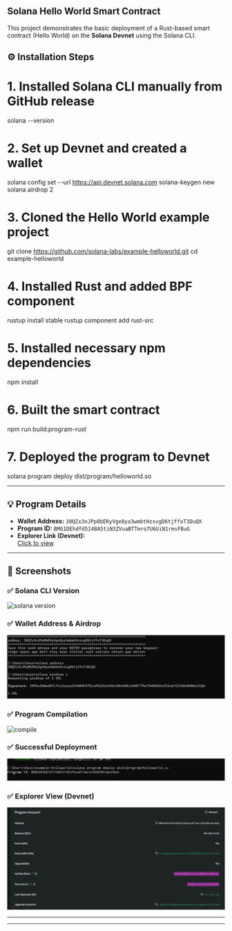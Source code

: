 ## Solana Hello World Smart Contract
This project demonstrates the basic deployment of a Rust-based smart contract (Hello World) on the **Solana Devnet** using the Solana CLI.


## ⚙️ Installation Steps

# 1. Installed Solana CLI manually from GitHub release
solana --version

# 2. Set up Devnet and created a wallet
solana config set --url https://api.devnet.solana.com
solana-keygen new
solana airdrop 2

# 3. Cloned the Hello World example project
git clone https://github.com/solana-labs/example-helloworld.git
cd example-helloworld

# 4. Installed Rust and added BPF component
rustup install stable
rustup component add rust-src

# 5. Installed necessary npm dependencies
npm install

# 6. Built the smart contract
npm run build:program-rust

# 7. Deployed the program to Devnet
solana program deploy dist/program/helloworld.so

---

## 💡 Program Details

- **Wallet Address:** `38QZx3nJPp8bERyVge8ya3wmbtHzsvgD6tjffoT3DuQX`  
- **Program ID:** `BMG1DEhdfd5148A5tiN3ZVuaBTTmro7U6UiN1rmsFBuG`  
- **Explorer Link (Devnet):**  
  [Click to view](https://explorer.solana.com/address/BMG1DEhdfd5148A5tiN3ZVuaBTTmro7U6UiN1rmsFBuG?cluster=devnet)

---


## 🧪 Screenshots

### ✅ Solana CLI Version
![solana version](./screenshots/solana-version.png)

### ✅ Wallet Address & Airdrop
![wallet](./screenshots/wallet-airdrop.png)

### ✅ Program Compilation
![compile](./screenshots/program-compile.png)

### ✅ Successful Deployment
![deploy](./screenshots/program-deploy.png)

### ✅ Explorer View (Devnet)
![explorer](./screenshots/explorer-devnet.png)

---

---


